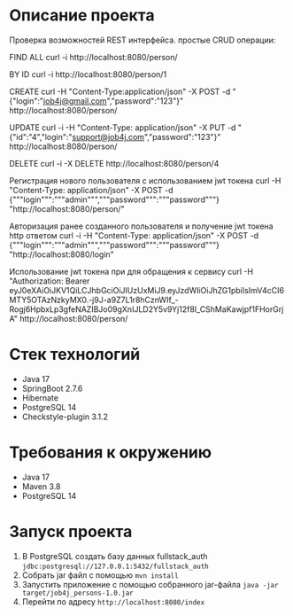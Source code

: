 # Описание проекта
Проверка возможностей REST интерфейса. 
простые CRUD операции:

FIND ALL
curl -i http://localhost:8080/person/

BY ID
curl -i http://localhost:8080/person/1

CREATE
curl -H "Content-Type:application/json" -X POST -d "{\"login\":\"job4j@gmail.com\",\"password\":\"123\"}" http://localhost:8080/person/

UPDATE
curl -i -H "Content-Type: application/json" -X PUT -d "{\"id\":\"4\",\"login\":\"support@job4j.com\",\"password\":\"123\"}" http://localhost:8080/person/

DELETE
curl -i -X DELETE http://localhost:8080/person/4

Регистрация нового пользователя с использованием jwt токена
curl -H "Content-Type: application/json" -X POST -d {"""login""":"""admin""","""password""":"""password"""} "http://localhost:8080/person/"

Авторизация ранее созданного пользователя и получение jwt токена http ответом
curl -i -H "Content-Type: application/json" -X POST -d {"""login""":"""admin""","""password""":"""password"""} "http://localhost:8080/login"

Использование jwt токена при для обращения к сервису
curl -H "Authorization: Bearer eyJ0eXAiOiJKV1QiLCJhbGciOiJIUzUxMiJ9.eyJzdWIiOiJhZG1pbiIsImV4cCI6MTY5OTAzNzkyMX0.-j9J-a9Z7L1r8hCznWIf_-Rogj6HpbxLp3gfeNAZIBJo09gXnIJLD2Y5v9Yj12f8I_CShMaKawjpf1FHorGrjA" http://localhost:8080/person/

# Стек технологий
- Java 17
- SpringBoot 2.7.6
- Hibernate
- PostgreSQL 14
- Checkstyle-plugin 3.1.2

# Требования к окружению
- Java 17
- Maven 3.8
- PostgreSQL 14
# Запуск проекта
1. В PostgreSQL создать базу данных fullstack_auth ```jdbc:postgresql://127.0.0.1:5432/fullstack_auth```
2. Собрать jar файл с помощью ```mvn install```
3. Запустить приложение с помощью собранного jar-файла ```java -jar target/job4j_persons-1.0.jar```
4. Перейти по адресу ```http://localhost:8080/index```
